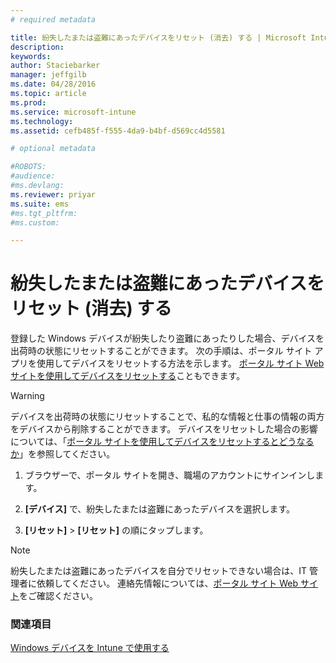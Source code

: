 ```yaml
---
# required metadata

title: 紛失したまたは盗難にあったデバイスをリセット (消去) する | Microsoft Intune
description:
keywords:
author: Staciebarker
manager: jeffgilb
ms.date: 04/28/2016
ms.topic: article
ms.prod:
ms.service: microsoft-intune
ms.technology:
ms.assetid: cefb485f-f555-4da9-b4bf-d569cc4d5581

# optional metadata

#ROBOTS:
#audience:
#ms.devlang:
ms.reviewer: priyar
ms.suite: ems
#ms.tgt_pltfrm:
#ms.custom:

---
```



# 紛失したまたは盗難にあったデバイスをリセット (消去) する

登録した Windows デバイスが紛失したり盗難にあったりした場合、デバイスを出荷時の状態にリセットすることができます。 次の手順は、ポータル サイト アプリを使用してデバイスをリセットする方法を示します。 [ポータル サイト Web サイトを使用してデバイスをリセットする](reset-your-device-cpwebsite.md)こともできます。


> [!WARNING]
> デバイスを出荷時の状態にリセットすることで、私的な情報と仕事の情報の両方をデバイスから削除することができます。 デバイスをリセットした場合の影響については、「[ポータル サイトを使用してデバイスをリセットするとどうなるか](what-happens-if-you-reset-your-device-using-the-company-portal-windows.md)」を参照してください。

1.  ブラウザーで、ポータル サイトを開き、職場のアカウントにサインインします。

2.  **[デバイス]** で、紛失したまたは盗難にあったデバイスを選択します。

3.  **[リセット]** &gt; **[リセット]** の順にタップします。

> [!NOTE]
> 紛失したまたは盗難にあったデバイスを自分でリセットできない場合は、IT 管理者に依頼してください。 連絡先情報については、[ポータル サイト Web サイト](http://portal.manage.microsoft.com)をご確認ください。

### 関連項目
[Windows デバイスを Intune で使用する](using-your-windows-device-with-intune.md)

<!--HONumber=Jun16_HO2-->


